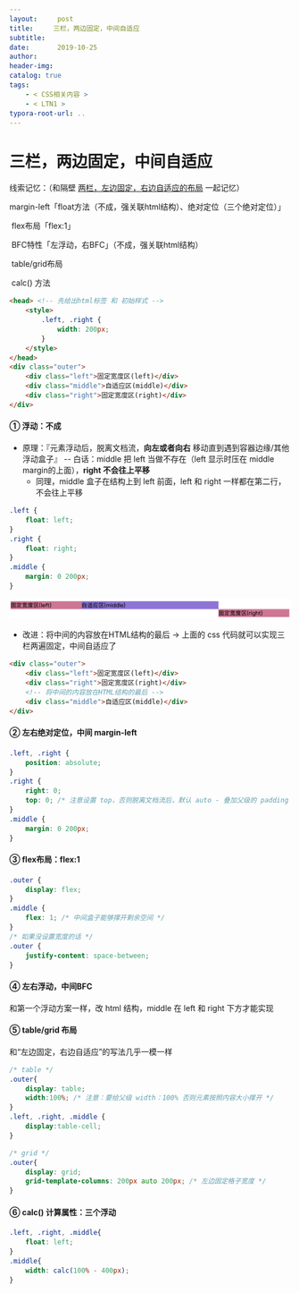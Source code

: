 ```yaml
---
layout:     post
title:     三栏，两边固定，中间自适应
subtitle:  
date:       2019-10-25
author:     
header-img: 
catalog: true
tags:
    - < CSS相关内容 >
    - < LTN1 >
typora-root-url: ..
---
```




# 三栏，两边固定，中间自适应

线索记忆：（和隔壁 [两栏，左边固定，右边自适应的布局](./2019-10-26-两栏，左边固定，右边自适应.md) 一起记忆）

​	margin-left「float方法（不成，强关联html结构）、绝对定位（三个绝对定位）」

​	flex布局「flex:1」

​	BFC特性「左浮动，右BFC」（不成，强关联html结构）

​	table/grid布局

​	calc() 方法



```html
<head> <!-- 先给出html标签 和 初始样式 -->
	<style>
        .left, .right {
            width: 200px;
        }
    </style>
</head>
<div class="outer">    
    <div class="left">固定宽度区(left)</div>
    <div class="middle">自适应区(middle)</div>
    <div class="right">固定宽度区(right)</div>
</div>
```

#### ① 浮动：不成

- 原理：『元素浮动后，脱离文档流，**向左或者向右** 移动直到遇到容器边缘/其他浮动盒子』 -- 白话：middle 把 left 当做不存在（left 显示时压在  middle margin的上面），**right 不会往上平移**
    - 同理，middle 盒子在结构上到 left 前面，left 和 right 一样都在第二行，不会往上平移

```css
.left {
    float: left;
}
.right {
    float: right;
}
.middle {
    margin: 0 200px;
}
```

![image-20241015202437805](/../img/assets_2023/image-20241015202437805.png)

- 改进：将中间的内容放在HTML结构的最后 -> 上面的 css 代码就可以实现三栏两遍固定，中间自适应了

```html
<div class="outer">
    <div class="left">固定宽度区(left)</div>
    <div class="right">固定宽度区(right)</div>
    <!-- 将中间的内容放在HTML结构的最后 -->
    <div class="middle">自适应区(middle)</div>
</div>
```

#### ② 左右绝对定位，中间 margin-left

```css
.left, .right {
    position: absolute;
}
.right {
    right: 0;
    top: 0; /* 注意设置 top，否则脱离文档流后，默认 auto - 叠加父级的 padding */
}
.middle {
    margin: 0 200px;
}
```

#### ③ flex布局：flex:1

```css
.outer {
	display: flex;
}
.middle {
	flex: 1; /* 中间盒子能够撑开剩余空间 */
}
/* 如果没设置宽度的话 */
.outer {
    justify-content: space-between;
}
```

#### ④ 左右浮动，中间BFC

和第一个浮动方案一样，改 html 结构，middle 在 left 和 right 下方才能实现

#### ⑤ table/grid 布局

和“左边固定，右边自适应”的写法几乎一模一样

```css
/* table */
.outer{
    display: table;
    width:100%; /* 注意：要给父级 width：100% 否则元素按照内容大小撑开 */
}
.left, .right, .middle {
    display:table-cell;
}
```

```css
/* grid */
.outer{
    display: grid;
    grid-template-columns: 200px auto 200px; /* 左边固定格子宽度 */
}
```

#### ⑥ calc() 计算属性：三个浮动

```css
.left, .right, .middle{
    float: left;
}
.middle{
    width: calc(100% - 400px);
}
```


